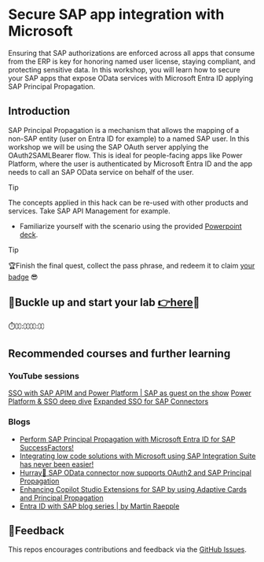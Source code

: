 # Secure SAP app integration with Microsoft

Ensuring that SAP authorizations are enforced across all apps that consume from the ERP is key for honoring named user license, staying compliant, and protecting sensitive data. In this workshop, you will learn how to secure your SAP apps that expose OData services with Microsoft Entra ID applying SAP Principal Propagation.

## Introduction

SAP Principal Propagation is a mechanism that allows the mapping of a non-SAP entity (user on Entra ID for example) to a named SAP user. In this workshop we will be using the SAP OAuth server applying the OAuth2SAMLBearer flow. This is ideal for people-facing apps like Power Platform, where the user is authenticated by Microsoft Entra ID and the app needs to call an SAP OData service on behalf of the user.

> [!TIP]
> The concepts applied in this hack can be re-used with other products and services. Take SAP API Management for example.

* Familiarize yourself with the scenario using the provided [Powerpoint deck](../misc/welcome.pptx).

> [!TIP]
>🏆Finish the final quest, collect the pass phrase, and redeem it to claim [your badge](https://dsagwsrgb4f3.z1.web.core.windows.net/) 😎

## 📌Buckle up and start your lab [**👉here**](student/README.md)📌

⏱️⩇⩇:⩇⩇⩇⩇:⩇⩇

## Recommended courses and further learning

### YouTube sessions

[SSO with SAP APIM and Power Platform | SAP as guest on the show](https://youtu.be/nQplgEHASAI)
[Power Platform & SSO deep dive](https://youtu.be/92jYUT712wY)
[Expanded SSO for SAP Connectors](https://youtu.be/7M0C_-tsa2Q)

### Blogs

* [Perform SAP Principal Propagation with Microsoft Entra ID for SAP SuccessFactors!](https://community.sap.com/t5/technology-blogs-by-members/perform-sap-principal-propagation-with-microsoft-entra-id-for-sap/ba-p/13860532)
* [Integrating low code solutions with Microsoft using SAP Integration Suite has never been easier!](https://community.sap.com/t5/enterprise-resource-planning-blogs-by-members/integrating-low-code-solutions-with-microsoft-using-sap-integration-suite/ba-p/13789298)
* [Hurray🎉 SAP OData connector now supports OAuth2 and SAP Principal Propagation](https://community.powerplatform.com/blogs/post/?postid=c6a609ab-3556-ef11-a317-6045bda95bf0)
* [Enhancing Copilot Studio Extensions for SAP by using Adaptive Cards and Principal Propagation](https://techcommunity.microsoft.com/t5/running-sap-applications-on-the/enhancing-copilot-studio-extensions-for-sap-by-using-adaptive/ba-p/4187096)
* [Entra ID with SAP blog series | by Martin Raepple](https://blogs.sap.com/2022/11/02/principal-propagation-in-a-multi-cloud-solution-between-microsoft-azure-and-sap-business-technology-platform-btp-part-vi-calling-the-microsoft-graph-on-behalf-of-the-sap-authenticated-user/)

## 📢Feedback

This repos encourages contributions and feedback via the [GitHub Issues](https://github.com/MartinPankraz/DSAGTechXChange25/issues/new/choose).
